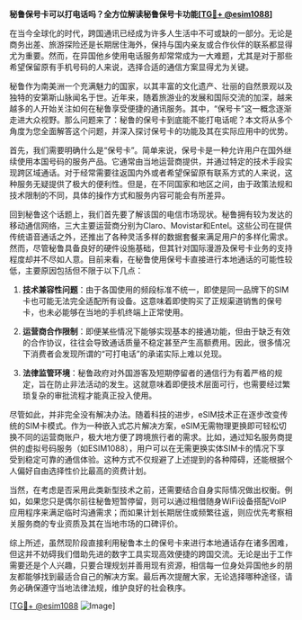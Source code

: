 **秘鲁保号卡可以打电话吗？全方位解读秘鲁保号卡功能[[TG💪+ @esim1088](https://t.me/s/esim1088)]**

在当今全球化的时代，跨国通讯已经成为许多人生活中不可或缺的一部分。无论是商务出差、旅游探险还是长期居住海外，保持与国内亲友或合作伙伴的联系都显得尤为重要。然而，在异国他乡使用电话服务却常常成为一大难题，尤其是对于那些希望保留原有手机号码的人来说，选择合适的通信方案显得尤为关键。

秘鲁作为南美洲一个充满魅力的国家，以其丰富的文化遗产、壮丽的自然景观以及独特的安第斯山脉闻名于世。近年来，随着旅游业的发展和国际交流的加深，越来越多的人开始关注如何在秘鲁享受便捷的通讯服务。其中，“保号卡”这一概念逐渐走进大众视野。那么问题来了：秘鲁的保号卡到底能不能打电话呢？本文将从多个角度为您全面解答这个问题，并深入探讨保号卡的功能及其在实际应用中的优势。

首先，我们需要明确什么是“保号卡”。简单来说，保号卡是一种允许用户在国外继续使用本国号码的服务产品。它通常由当地运营商提供，并通过特定的技术手段实现跨区域通话。对于经常需要往返国内外或者希望保留原有联系方式的人来说，这种服务无疑提供了极大的便利性。但是，在不同国家和地区之间，由于政策法规和技术限制的不同，具体的操作方式和服务内容可能会有所差异。

回到秘鲁这个话题上，我们首先要了解该国的电信市场现状。秘鲁拥有较为发达的移动通信网络，三大主要运营商分别为Claro、Movistar和Entel。这些公司在提供传统语音通话之外，还推出了各种灵活多样的数据套餐来满足用户的多样化需求。然而，尽管秘鲁具备良好的硬件设施基础，但其针对国际漫游及保号卡业务的支持程度却并不尽如人意。目前来看，在秘鲁使用保号卡直接进行本地通话的可能性较低，主要原因包括但不限于以下几点：

1. **技术兼容性问题**：由于各国使用的频段标准不统一，即使是同一品牌下的SIM卡也可能无法完全适配所有设备。这意味着即使购买了正规渠道销售的保号卡，也未必能够在当地的手机终端上正常使用。
   
2. **运营商合作限制**：即便某些情况下能够实现基本的接通功能，但由于缺乏有效的合作协议，往往会导致通话质量不稳定甚至产生高额费用。因此，很多情况下消费者会发现所谓的“可打电话”的承诺实际上难以兑现。

3. **法律监管环境**：秘鲁政府对外国游客及短期停留者的通信行为有着严格的规定，旨在防止非法活动的发生。这就意味着即便技术层面可行，也需要经过繁琐复杂的审批流程才能真正投入使用。

尽管如此，并非完全没有解决办法。随着科技的进步，eSIM技术正在逐步改变传统的SIM卡模式。作为一种嵌入式芯片解决方案，eSIM无需物理更换即可轻松切换不同的运营商账户，极大地方便了跨境旅行者的需求。比如，通过知名服务商提供的虚拟号码服务（如ESIM1088），用户可以在无需更换实体SIM卡的情况下享受到稳定可靠的通信体验。这种方式不仅规避了上述提到的各种障碍，还能根据个人偏好自由选择性价比最高的资费计划。

当然，在考虑是否采用此类新型技术之前，还需要结合自身实际情况做出权衡。例如，如果您只是偶尔前往秘鲁短暂停留，则可以通过租借随身WiFi设备搭配VoIP应用程序来满足临时沟通需求；而如果计划长期居住或频繁往返，则应优先考察相关服务商的专业资质及其在当地市场的口碑评价。

综上所述，虽然现阶段直接利用秘鲁本土的保号卡来进行本地通话存在诸多困难，但这并不妨碍我们借助先进的数字工具实现高效便捷的跨国交流。无论是出于工作需要还是个人兴趣，只要合理规划并善用现有资源，相信每一位身处异国他乡的朋友都能够找到最适合自己的解决方案。最后再次提醒大家，无论选择哪种途径，请务必确保遵守当地法律法规，维护良好的社会秩序。

[[TG💪+ @esim1088](https://t.me/s/esim1088) ![Image](https://i.postimg.cc/4NQfJmqS/Snipaste-2025-05-13-00-14-12.png)]